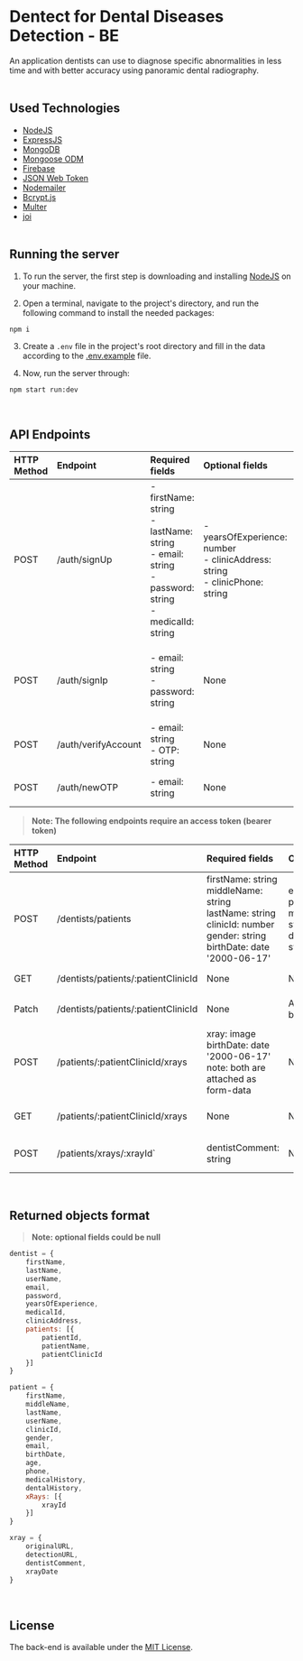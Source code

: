 # Dentect for Dental Diseases Detection - BE
An application dentists can use to diagnose specific abnormalities in less time and with better accuracy using panoramic dental radiography.
<br/><br/>

## Used Technologies
* [NodeJS](https://nodejs.org/)
* [ExpressJS](https://www.expresjs.org/)
* [MongoDB](https://www.mongodb.com/)
* [Mongoose ODM](https://mongoosejs.com/) 
* [Firebase](https://firebase.google.com/)
* [JSON Web Token](https://jwt.io/)
* [Nodemailer](https://nodemailer.com/)
* [Bcrypt.js](https://www.npmjs.com/package/bcrypt)
* [Multer](https://www.npmjs.com/package/multer)
* [joi](https://joi.dev/)
<br/><br/>

## Running the server
1. To run the server, the first step is downloading and installing [NodeJS](https://nodejs.org/en/download) on your machine. <br/>

2. Open a terminal, navigate to the project's directory, and run the following command to install the needed packages:
```
npm i
```

3. Create a `.env` file in the project's root directory and fill in the data according to the [.env.example](https://github.com/Dentect/dental-diseases-detection-backend/blob/main/.env.example) file.

4. Now, run the server through:
```
npm start run:dev
```
<br/>

## API Endpoints
| HTTP Method | Endpoint | Required fields | Optional fields | Action | Response |
| :---------- | :------- | :-------------- | :-------------- | :----- | :------- |
| POST   | /auth/signUp | - firstName: string <br/> - lastName: string <br/> - email: string <br/> - password: string <br/> - medicalId: string | - yearsOfExperience: number <br/> - clinicAddress: string <br/> - clinicPhone: string | SignUp | - 'Created' message |
| POST   | /auth/signIp | - email: string <br/> - password: string | None | SignIn | - The `dentistFound` object <br/> - jwt access token in auth-token header |
| POST   | /auth/verifyAccount | - email: string <br/> - OTP: string | None | Verify Account | - 'OK' message |
| POST   | /auth/newOTP | - email: string | None | Generate New OTP | - 'Created' message |

> **Note: The following endpoints require an access token (bearer token)**

| HTTP Method | Endpoint | Required fields | Optional fields | Action | Response |
| :---------- | :------- | :-------------- | :-------------- | :----- | :------- |
| POST   | /dentists/patients | firstName: string <br/> middleName: string <br/> lastName: string <br/> clinicId: number <br/> gender: string <br/> birthDate: date '2000-06-17' | email: string <br/> phone: string <br/> medicalHistory: string <br/> dentalHistory: string | Add Patient | - The created `patient` object |
| GET    | /dentists/patients/:patientClinicId | None | None | Get Patient |
| Patch  | /dentists/patients/:patientClinicId | None | All fields could be edited | Edit Patient | - The `updatedPatient` object |
| POST   | /patients/:patientClinicId/xrays | xray: image <br/> birthDate: date '2000-06-17' <br/> note: both are attached as form-data | None | Add Patient Xray (Detect) | - The created `xray` object |
| GET    | /patients/:patientClinicId/xrays | None | None | Get Patient Xrays | - Array of `xrays` objects |
| POST   | /patients/xrays/:xrayId` | dentistComment: string | None | Comment on Detection | - `xray` object |

<br/>

## Returned objects format
> **Note: optional fields could be null**

``` js
dentist = {
	firstName,
	lastName,
	userName,
	email,
	password,
	yearsOfExperience,
	medicalId,
	clinicAddress,
	patients: [{
		patientId,
		patientName,
		patientClinicId
	}]
}
```

``` js
patient = {
	firstName,
	middleName,
	lastName,
	userName,
	clinicId,
	gender,
	email,
	birthDate,
	age,
	phone,
	medicalHistory,
	dentalHistory,
	xRays: [{
		xrayId
	}]
}
```

``` js
xray = {
	originalURL,
	detectionURL,
	dentistComment,
	xrayDate
}
```
<br/>

## License
The back-end is available under the [MIT License](https://github.com/Dentect/dental-diseases-detection-backend/blob/main/LICENSE).
